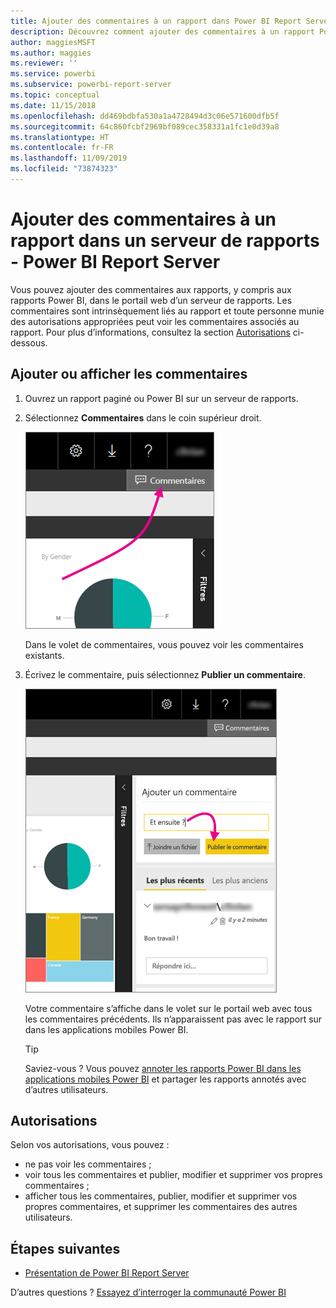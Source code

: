 ```yaml
---
title: Ajouter des commentaires à un rapport dans Power BI Report Server
description: Découvrez comment ajouter des commentaires à un rapport Power BI ou à un rapport paginé sur un serveur de rapports Power BI ou un serveur de rapports SQL Server Reporting Services.
author: maggiesMSFT
ms.author: maggies
ms.reviewer: ''
ms.service: powerbi
ms.subservice: powerbi-report-server
ms.topic: conceptual
ms.date: 11/15/2018
ms.openlocfilehash: dd469bdbfa530a1a4728494d3c06e571600dfb5f
ms.sourcegitcommit: 64c860fcbf2969bf089cec358331a1fc1e0d39a8
ms.translationtype: HT
ms.contentlocale: fr-FR
ms.lasthandoff: 11/09/2019
ms.locfileid: "73874323"
---
```

# <a name="add-comments-to-a-report-in-a-report-server---power-bi-report-server"></a>Ajouter des commentaires à un rapport dans un serveur de rapports - Power BI Report Server

Vous pouvez ajouter des commentaires aux rapports, y compris aux rapports Power BI, dans le portail web d’un serveur de rapports. Les commentaires sont intrinsèquement liés au rapport et toute personne munie des autorisations appropriées peut voir les commentaires associés au rapport. Pour plus d’informations, consultez la section [Autorisations](#permissions) ci-dessous.

## <a name="add-or-view-comments"></a>Ajouter ou afficher les commentaires

1. Ouvrez un rapport paginé ou Power BI sur un serveur de rapports.
2. Sélectionnez **Commentaires** dans le coin supérieur droit.

    ![Sélectionner des commentaires](media/add-comments/report-server-web-portal-comments-button.png)

    Dans le volet de commentaires, vous pouvez voir les commentaires existants.
3. Écrivez le commentaire, puis sélectionnez **Publier un commentaire**.

    ![Publier le commentaire](media/add-comments/report-server-web-portal-comments-pane.png)

    Votre commentaire s’affiche dans le volet sur le portail web avec tous les commentaires précédents. Ils n’apparaissent pas avec le rapport sur dans les applications mobiles Power BI.

   > [!TIP]
   > Saviez-vous ? Vous pouvez [annoter les rapports Power BI dans les applications mobiles Power BI](../consumer/mobile/mobile-annotate-and-share-a-tile-from-the-mobile-apps.md) et partager les rapports annotés avec d’autres utilisateurs.

## <a name="permissions"></a>Autorisations

Selon vos autorisations, vous pouvez :

* ne pas voir les commentaires ;
* voir tous les commentaires et publier, modifier et supprimer vos propres commentaires ;
* afficher tous les commentaires, publier, modifier et supprimer vos propres commentaires, et supprimer les commentaires des autres utilisateurs.

## <a name="next-steps"></a>Étapes suivantes
* [Présentation de Power BI Report Server](get-started.md)  

D’autres questions ? [Essayez d’interroger la communauté Power BI](https://community.powerbi.com/)

